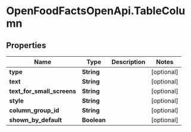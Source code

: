 # OpenFoodFactsOpenApi.TableColumn

## Properties

Name | Type | Description | Notes
------------ | ------------- | ------------- | -------------
**type** | **String** |  | [optional] 
**text** | **String** |  | [optional] 
**text_for_small_screens** | **String** |  | [optional] 
**style** | **String** |  | [optional] 
**column_group_id** | **String** |  | [optional] 
**shown_by_default** | **Boolean** |  | [optional] 



